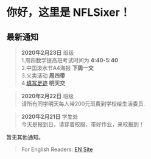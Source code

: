 # 你好，这里是 NFLSixer！

## 最新通知
>**2020年2月23日** 班级   
1.周四数学提高班考试时间为 **4:40-5:40**  
2.中国泼水节A4海报 **下周一交**  
3.义卖活动 **周四带**  
4.[填写足迹](db/dbtoday.md) **明天交**  

>**2020年2月22日** 班级  
>请所有同学明天每人带200元班费到学校给生活委员.

>**2020年2月21日** 学生处  
>今天是报到日，请穿着校服，带好作业，来校报到！  

暂无其他通知。

>For English Readers: [EN Site](en/)

